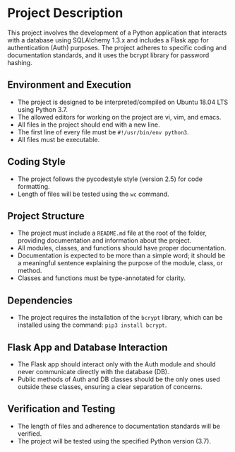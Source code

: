 # Project Description

This project involves the development of a Python application that interacts with a database using SQLAlchemy 1.3.x and includes a Flask app for authentication (Auth) purposes. The project adheres to specific coding and documentation standards, and it uses the bcrypt library for password hashing.

## Environment and Execution

- The project is designed to be interpreted/compiled on Ubuntu 18.04 LTS using Python 3.7.
- The allowed editors for working on the project are vi, vim, and emacs.
- All files in the project should end with a new line.
- The first line of every file must be `#!/usr/bin/env python3`.
- All files must be executable.

## Coding Style

- The project follows the pycodestyle style (version 2.5) for code formatting.
- Length of files will be tested using the `wc` command.

## Project Structure

- The project must include a `README.md` file at the root of the folder, providing documentation and information about the project.
- All modules, classes, and functions should have proper documentation.
- Documentation is expected to be more than a simple word; it should be a meaningful sentence explaining the purpose of the module, class, or method.
- Classes and functions must be type-annotated for clarity.

## Dependencies

- The project requires the installation of the `bcrypt` library, which can be installed using the command: `pip3 install bcrypt`.

## Flask App and Database Interaction

- The Flask app should interact only with the Auth module and should never communicate directly with the database (DB).
- Public methods of Auth and DB classes should be the only ones used outside these classes, ensuring a clear separation of concerns.

## Verification and Testing

- The length of files and adherence to documentation standards will be verified.
- The project will be tested using the specified Python version (3.7).

